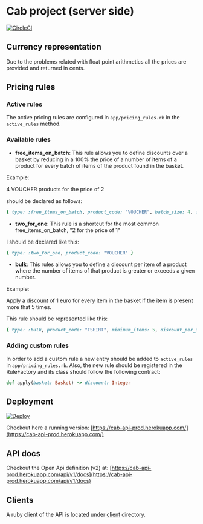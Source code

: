 # Cab project (server side) 

[![CircleCI](https://circleci.com/gh/ccverak/simple_checkout/tree/master.svg?style=svg)](https://circleci.com/gh/ccverak/simple_checkout/tree/master)

## Currency representation

Due to the problems related with float point arithmetics all the prices are provided and returned in cents.

## Pricing rules

### Active rules

The active pricing rules are configured in `app/pricing_rules.rb` in the `active_rules` method.

### Available rules

- **free_items_on_batch**: This rule allows you to define discounts over a basket by reducing in a 100% the price of a number of items of a product for every batch of items of the product found in the basket.

Example:

4 VOUCHER products for the price of 2

should be declared as follows:

```ruby
{ type: :free_items_on_batch, product_code: "VOUCHER", batch_size: 4, free_per_batch: 2 }
```

- **two_for_one**: This rule is a shortcut for the most common free_items_on_batch, "2 for the price of 1"

I should be declared like this:

```ruby
{ type: :two_for_one, product_code: "VOUCHER" }
```
- **bulk**: This rules allows you to define a discount per item of a product where the number of items of that product is greater or exceeds a given number.

Example:

Apply a discount of 1 euro for every item in the basket if the item is present more that 5 times.

This rule should be represented like this:

```ruby
{ type: :bulk, product_code: "TSHIRT", minimum_items: 5, discount_per_item: 100 }
```


### Adding custom rules

In order to add a custom rule a new entry should be added to `active_rules` in `app/pricing_rules.rb`. Also, the new rule should be registered in the RuleFactory and its class should follow the following contract:

```ruby
def apply(basket: Basket) -> discount: Integer
```

## Deployment

[![Deploy](https://www.herokucdn.com/deploy/button.png)](https://heroku.com/deploy)

Checkout here a running version: [https://cab-api-prod.herokuapp.com/](https://cab-api-prod.herokuapp.com/)

## API docs

Checkout the Open Api definition (v2) at: [https://cab-api-prod.herokuapp.com/api/v1/docs](https://cab-api-prod.herokuapp.com/api/v1/docs)

## Clients

A ruby client of the API is located under [client](https://github.com/ccverak/simple_checkout/tree/master/client) directory.
